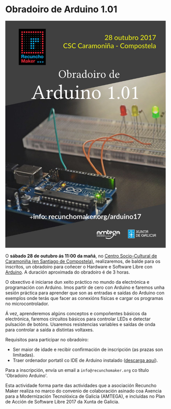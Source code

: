 # Obradoiro de Arduino 1.01

![Cartel](https://raw.githubusercontent.com/RecunchoMaker/recunchomaker.github.io/master/obradoiros/arduino17/CartazArduino-web.jpg)

O __sábado 28 de outubro ás 11:00 da mañá__, no [Centro Socio-Cultural de Caramoniña (en Santiago de Compostela)](http://www.openstreetmap.org/way/401315389#map=18/42.88427/-8.53834), 
realizaremos, de balde para os inscritos, un obradoiro para coñecer o Hardware e Software Libre con [Arduino](https://vimeo.com/18390711). A 
duración aproximada do obradoiro é de 3 horas.

O obxectivo é iniciarse dun xeito práctico no mundo da electrónica e programación con Arduino. Imos partir de cero con Arduino e 
faremos unha sesión práctica para aprender que son as entradas e saídas do Arduino con exemplos onde terás que facer as
conexións físicas e cargar os programas no microcontrolador. 

Á vez, aprenderemos algúns conceptos e compoñentes básicos da electrónica, faremos circuitos básicos para controlar
LEDs e detectar pulsación de botóns. Usaremos resistencias variables e saídas de onda para controlar a saída a distintas voltaxes.

Requisitos para participar no obradoiro:
- Ser maior de idade e recibir confirmación de inscripción (as prazas son limitadas).
- Traer ordenador portatil co IDE de Arduino instalado ([descarga aquí](https://www.arduino.cc/en/Main/Software)).

Para a inscripción, envía un email a ``info@recunchomaker.org`` co título 'Obradoiro Arduino'.

Esta actividade forma parte das actividades que a asociación Recuncho Maker realiza no marco do convenio de colaboración asinado 
coa Axencia para a Modernización Tecnolóxica de Galicia (AMTEGA), e incluídas no Plan de Acción de Software Libre 2017 da 
Xunta de Galicia.

